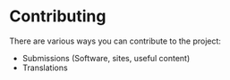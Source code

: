 # Contributing

There are various ways you can contribute to the project:

- Submissions (Software, sites, useful content)
- Translations
